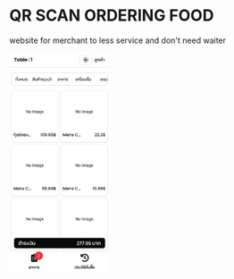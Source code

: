 
# QR SCAN ORDERING FOOD

<p>website for merchant to less service and don't need waiter</p>

<img src="./public/mobile.png" style="width:180px" />
